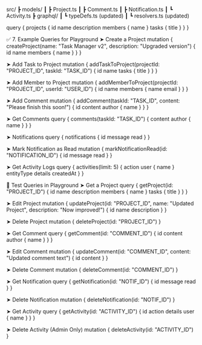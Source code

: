 src/
┣ models/
┃ ┣ Project.ts
┃ ┣ Comment.ts
┃ ┣ Notification.ts
┃ ┗ Activity.ts
┣ graphql/
┃ ┗ typeDefs.ts (updated)
┃ ┗ resolvers.ts (updated)

query {
projects {
id
name
description
members { name }
tasks { title }
}
}

✅ 7. Example Queries for Playground
➤ Create a Project
mutation {
createProject(name: "Task Manager v2", description: "Upgraded version") {
id
name
members { name }
}
}

➤ Add Task to Project
mutation {
addTaskToProject(projectId: "PROJECT_ID", taskId: "TASK_ID") {
id
name
tasks { title }
}
}

➤ Add Member to Project
mutation {
addMemberToProject(projectId: "PROJECT_ID", userId: "USER_ID") {
id
name
members { name email }
}
}

➤ Add Comment
mutation {
addComment(taskId: "TASK_ID", content: "Please finish this soon!") {
id
content
author { name }
}
}

➤ Get Comments
query {
comments(taskId: "TASK_ID") {
content
author { name }
}
}

➤ Notifications
query {
notifications {
id
message
read
}
}

➤ Mark Notification as Read
mutation {
markNotificationRead(id: "NOTIFICATION_ID") {
id
message
read
}
}

➤ Get Activity Logs
query {
activities(limit: 5) {
action
user { name }
entityType
details
createdAt
}
}

🧪 Test Queries in Playground
➤ Get a Project
query {
getProject(id: "PROJECT_ID") {
id
name
description
members { name }
tasks { title }
}
}

➤ Edit Project
mutation {
updateProject(id: "PROJECT_ID", name: "Updated Project", description: "Now improved!") {
id
name
description
}
}

➤ Delete Project
mutation {
deleteProject(id: "PROJECT_ID")
}

➤ Get Comment
query {
getComment(id: "COMMENT_ID") {
id
content
author { name }
}
}

➤ Edit Comment
mutation {
updateComment(id: "COMMENT_ID", content: "Updated comment text") {
id
content
}
}

➤ Delete Comment
mutation {
deleteComment(id: "COMMENT_ID")
}

➤ Get Notification
query {
getNotification(id: "NOTIF_ID") {
id
message
read
}
}

➤ Delete Notification
mutation {
deleteNotification(id: "NOTIF_ID")
}

➤ Get Activity
query {
getActivity(id: "ACTIVITY_ID") {
id
action
details
user { name }
}
}

➤ Delete Activity (Admin Only)
mutation {
deleteActivity(id: "ACTIVITY_ID")
}
